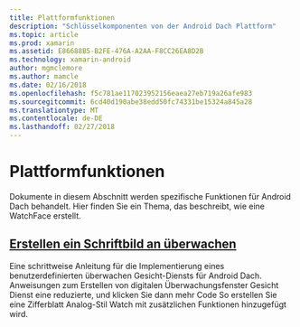```yaml
---
title: Plattformfunktionen
description: "Schlüsselkomponenten von der Android Dach Plattform"
ms.topic: article
ms.prod: xamarin
ms.assetid: E86688B5-B2FE-476A-A2AA-F8CC26EA8D2B
ms.technology: xamarin-android
author: mgmclemore
ms.author: mamcle
ms.date: 02/16/2018
ms.openlocfilehash: f5c781ae117023952156eaea27eb719a26afe983
ms.sourcegitcommit: 6cd40d190abe38edd50fc74331be15324a845a28
ms.translationtype: MT
ms.contentlocale: de-DE
ms.lasthandoff: 02/27/2018
---
```

# <a name="platform-features"></a>Plattformfunktionen

Dokumente in diesem Abschnitt werden spezifische Funktionen für Android Dach behandelt. Hier finden Sie ein Thema, das beschreibt, wie eine WatchFace erstellt.
 
##  <a name="creating-a-watch-faceandroidwearplatformcreating-a-watchfacemd"></a>[Erstellen ein Schriftbild an überwachen](~/android/wear/platform/creating-a-watchface.md)

Eine schrittweise Anleitung für die Implementierung eines benutzerdefinierten überwachen Gesicht-Diensts für Android Dach. Anweisungen zum Erstellen von digitalen Überwachungsfenster Gesicht Dienst eine reduzierte, und klicken Sie dann mehr Code So erstellen Sie eine Zifferblatt Analog-Stil Watch mit zusätzlichen Funktionen hinzugefügt wird.
